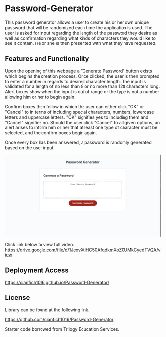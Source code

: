 # Password-Generator

This password generator allows a user to create his or her own unique password that will be randomized each time the application is used. The user is asked for input regarding the length of the password they desire as well as confirmation regarding what kinds of characters they would like to see it contain. He or she is then presented with what they have requested.

## Features and Functionality

Upon the opening of this webpage a "Generate Password" button exists which begins the creation process. Once clicked, the user is then prompted to enter a number in regards to desired character length. The input is validated for a length of no less than 8 or no more than 128 characters long. Alert boxes show when the input is out of range or the type is not a number allowing him or her to begin again.

Confirm boxes then follow in which the user can either click "OK" or "Cancel" to in terms of including special characters, numbers, lowercase letters and uppercase letters. "OK" signifies yes to including them and "Cancel" signifies no. Should the user click "Cancel" to all given options, an alert arises to inform him or her that at least one type of character must be selected, and the confirm boxes begin again.

Once every box has been answered, a password is randomly generated based on the user input.

![The webpage displays an image of a user generated password based on input and confirmations.](Develop/PG-image.png)

Click link below to view full video. https://drive.google.com/file/d/1JexvXtlHC50AfqdkmXoZ0UMkCyedTVQA/view


## Deployment Access

https://cianfich1016.github.io/Password-Generator/

## License

Library can be found at the following link.

https://github.com/cianfich1016/Password-Generator

Starter code borrowed from Trilogy Education Services.


